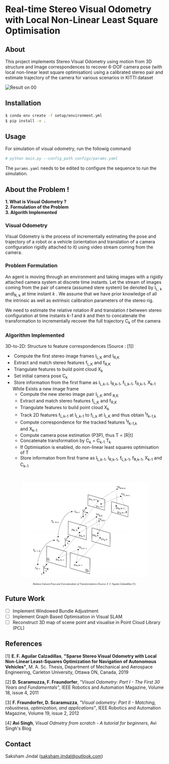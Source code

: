 # **Real-time Stereo Visual Odometry with Local Non-Linear Least Square Optimisation**

## **About**

This project implements Stereo Visual Odometry using motion from 3D structure and Image correspondences to recover 6-DOF camera pose (with local non-linear least square optimisation) using a calibrated stereo pair and estimate trajectory of the camera for various scenarios in KITTI dataset

![Result on 00](assets/KITTI_VO_00.gif)

## **Installation**

```bash
$ conda env create -f setup/environment.yml
$ pip install -e .
```

## **Usage**

For simulation of visual odometry, run the followig command

```bash
# python main.py --config_path configs/params.yaml
```

The `params.yaml` needs to be edited to configure the sequence to run the simulation.

## **About the Problem !**

**1. What is Visual Odometry ?** <br>
**2. Formulation of the Problem**  <br>
**3. Algorith Implemented** <br>

### **Visual Odometry**

Visual Odometry is the process of incrementally estimating the pose and trajectory of a robot or a vehicle (orientation and translation of a camera configuration rigidly attached to it) using video stream coming from the camera.

### **Problem Formulation**

An agent is moving through an environment and taking
images with a rigidly attached camera system at discrete
time instants. Let the stream of images coming from the pair of camera
(assumed stere system) be denoted by I<sub>L, k</sub> andI<sub>R, k</sub> at time instant *k* . We assume that we have prior knowledge of all the intrinsic as well as extrinsic calibration parameters of the stereo rig. 

We need to estimate the relative rotation *R* and translation *t* between stereo configuration at time instants *k-1* and *k* and then to concatenate the transformation to incrementally recover the full trajectory C<sub>k</sub> of the camera

### **Algorithm Implemented**
3D-to-2D: Structure to feature correspondences (Source : [1]) <br>
- &nbsp;Compute the first stereo image frames I<sub>L,K</sub> and I<sub>R,K</sub> <br>
- &nbsp;Extract and match stereo features f<sub>L,K</sub> and f<sub>R,K</sub> <br>
- &nbsp;Triangulate features to build point cloud X<sub>k</sub> <br>
- &nbsp;Set initial camera pose C<sub>k</sub> <br>
- &nbsp;Store information from the first frame as I<sub>L,k-1</sub>, I<sub>R,k-1</sub>, f<sub>L,k-1</sub>, f<sub>R,k-1</sub>, X<sub>k-1</sub> <br>
While Exists a new image frame <br>
    - Compute the new stereo image pair I<sub>L,K</sub> and <sub>R,K</sub> <br>
    - Extract and match stereo features f<sub>L,K</sub> and f<sub>R,K</sub> <br>
    - Triangulate features to build point cloud X<sub>k</sub> <br>
    - Track 2D features f<sub>L,k-1</sub> at I<sub>L,k-1</sub> to f<sub>L,k</sub> at I<sub>L,K</sub> and thus obtain <sup>t</sup>f<sub>k-1,k</sub> <br>
    - Compute correspondence for the tracked features <sup>t</sup>f<sub>k-1,k</sub> <br> and X<sub>k-1</sub> <br>
    - Compute camera pose estimation (P3P), thus T = [R|t]
    - Concatenate transformation by C<sub>k</sub> = C<sub>k-1</sub> T<sub>k</sub>
    - If Optimisation is enabled, do non-linear least squares optimisation of T 
    - Store informaton from first frame as I<sub>L,k-1</sub>, I<sub>R,k-1</sub>, f<sub>L,k-1</sub>, f<sub>R,k-1</sub>, X<sub>k-1</sub> and C<sub>k-1</sub> <br>
<br>
<p align="center"> 
<img src="assets/SVO_Diagram.png" width="400" height="300" />  <br>
<p align="center" style="font-size:50%;"> <em> Relative Camera Pose and Concatenation of Transformations (Source: E. F. Aguilar Calzadillas [1] </em>) </p>
</p>

## Future Work
- [ ] Implement Windowed Bundle Adjustment
- [ ] Implement Graph Based Optimisation in Visual SLAM
- [ ] Reconstruct 3D map of scene point and visualise in Point Cloud Library (PCL)

## **References**

[1]  ****E. F. Aguilar Calzadillas****, **"Sparse Stereo Visual Odometry with Local Non-Linear Least-Squares Optimization for Navigation of Autonomous Vehicles"**,  M. A. Sc. Thesis, Department of Mechanical and Aerospace Engineering, Carleton University, Ottawa ON, Canada, 2019
<br />

[2]  **D. Scaramuzza, F. Fraundorfer**, *"Visual Odometry: Part I - The First 30 Years and Fundamentals"*,  IEEE Robotics and Automation Magazine, Volume 18, issue 4, 2011
<br />

[3]  **F. Fraundorfer, D. Scaramuzza**, *"Visual odometry: Part II - Matching, robustness, optimization, and applications"*, IEEE Robotics and Automation Magazine, Volume 19, issue 2, 2012

[4] **Avi Singh**, *Visual Odmetry from scratch - A tutorial for beginners*, Avi Singh's Blog

## Contact
Saksham Jindal (saksham.jindal@outlook.com)